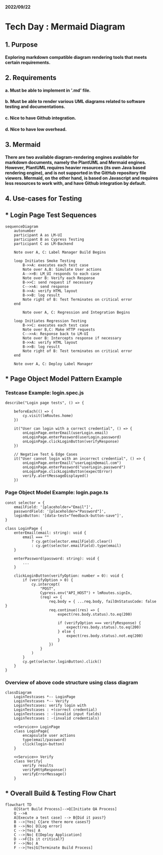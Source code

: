 #### 2022/09/22 
# Tech Day : Mermaid Diagram

## 1. Purpose

#### Exploring markdown compatible diagram rendering tools that meets certain requirements.

## 2. Requirements

#### a. Must be able to implement in '.md' file.
#### b. Must be able to render various UML diagrams related to software testing and documentations.
#### c. Nice to have Github integration.
#### d. Nice to have low overhead.

## 3. Mermaid

#### There are two available diagram-rendering engines available for markdown documents, namely the PlantUML and Mermaid engines. However, PlantUML requires heavier resources (its own Java based rendering engine), and is not supported in the GitHub repository file viewers. Mermaid, on the other hand, is based on Javascript and requires less resources to work with, and have Github integration by default.

## 4. Use-cases for Testing

## * Login Page Test Sequences


```mermaid
sequenceDiagram
    autonumber
    participant A as LM-UI
    participant B as Cypress Testing
    participant C as LM-Backend

    Note over A, C: Label Manager Build Begins

    loop Initiates Smoke Testing
        B->>A: executes each test case
        Note over A,B: Simulate User actions
        A-->>B: LM_UI responds to each case
        Note over B: Verify each Response
        B->>C: send request if necessary
        C-->>A: send response
        B->>A: verify HTML layout
        B->>B: log result
        Note right of B: Test Terminates on critical error
    end

        Note over A, C: Regression and Integration Begins

    loop Initiates Regression Testing
        B->>C: executes each test case
        Note over B,C: Make HTTP requests
        C-->>A: Response back to LM-UI
        Note over B: Intercepts response if necessary
        B->>A: verify HTML layout
        B->>B: log result
        Note right of B: Test terminates on critical error
    end

    Note over A, C: Deploy Label Manager

```

## * Page Object Model Pattern Example

### Testcase Example: login.spec.js
```
describe("Login page tests", () => {

    beforeEach(() => {
    	cy.visit(lmRoutes.home)
    })

    it("User can login with a correct credential", () => {
    	onLoginPage.enterEmail(userLogin.email)
    	onLoginPage.enterPassword(userLogin.password)
    	onLoginPage.clickLoginButton(verifyResponse)
    })

    // Negative Test & Edge Cases
    it("User cannot login with an incorrect credential", () => {
		onLoginPage.enterEmail("userLogin@email.com")
		onLoginPage.enterPassword("userLogin.password")
		onLoginPage.clickLoginButton(expectError)
		verify.alertMessageDisplayed()
    })
```

### Page Object Model Example: login.page.ts
```
const selector = {
    emailField: '[placeholder="Email"]',
    passwordField: '[placeholder="Password"]',
    loginButton: '[data-test="feedback-button-save"]',
}

class LoginPage {
	enterEmail(email: string): void {
		email === ""
			? cy.get(selector.emailField).clear()
			: cy.get(selector.emailField).type(email)
	}

	enterPassword(password: string): void {
        ...
	}

	clickLoginButton(verifyOption: number = 0): void {
		if (verifyOption > 0) {
			cy.intercept(
				"POST",
				Cypress.env("API_HOST") + lmRoutes.signIn,
				(req) => {
					req.body = { ...req.body, failOnStatusCode: false }
					req.continue((res) => {
						expect(res.body.status).to.eq(200)

						if (verifyOption === verifyResponse) {
							expect(res.body.status).to.eq(200)
						} else {
							expect(res.body.status).not.eq(200)
						}
					})
				}
			)
		}
		cy.get(selector.loginButton).click()
	}
}
```

### Overview of above code structure using class diagram

```mermaid
classDiagram
    LoginTestcases *-- LoginPage
    LoginTestcases *-- Verify
    LoginTestcases: verify login with
    LoginTestcases : +(correct credential)
    LoginTestcases : -(invalid input fields)
    LoginTestcases : -(invalid credentials)

    <<Service>> LoginPage
    class LoginPage{
        encapsulate user actions
        type(email/password)
        click(login-button)
    }

    <<Service>> Verify
    class Verify{
        verify results
        verifyHttpResponse()
        verifyErrorMessage()
    }
```

## * Overall Build & Testing Flow Chart


```mermaid
flowchart TD
    O[Start Build Process]-->Q[Initiate QA Process]
    Q -->A
    A[Execute a test case] --> B{Did it pass?}
    B -->|Yes| C{are there more cases?}
    B -->|No| D[Log error]
    C -->|Yes| A
    C -->|No| E[Deploy Application]
    D -->F{Is it critical?}
    F -->|No| A
    F -->|Yes|G[Terminate Build Process]

```

